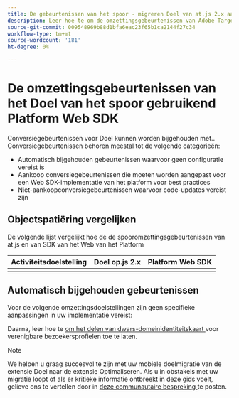 ```yaml
---
title: De gebeurtenissen van het spoor - migreren Doel van at.js 2.x aan Web SDK
description: Leer hoe te om de omzettingsgebeurtenissen van Adobe Target te volgen gebruikend het Web SDK van het Experience Platform.
source-git-commit: 009548969b88d1bfa6eac23f65b1ca2144f27c34
workflow-type: tm+mt
source-wordcount: '181'
ht-degree: 0%

---
```


# De omzettingsgebeurtenissen van het Doel van het spoor gebruikend Platform Web SDK

Conversiegebeurtenissen voor Doel kunnen worden bijgehouden met.. Conversiegebeurtenissen behoren meestal tot de volgende categorieën:

* Automatisch bijgehouden gebeurtenissen waarvoor geen configuratie vereist is
* Aankoop conversiegebeurtenissen die moeten worden aangepast voor een Web SDK-implementatie van het platform voor best practices
* Niet-aankoopconversiegebeurtenissen waarvoor code-updates vereist zijn

## Objectspatiëring vergelijken

De volgende lijst vergelijkt hoe de de spooromzettingsgebeurtenissen van at.js en van SDK van het Web van het Platform

| Activiteitsdoelstelling | Doel op.js 2.x | Platform Web SDK |
|---|---|---|
| | | |


## Automatisch bijgehouden gebeurtenissen

Voor de volgende omzettingsdoelstellingen zijn geen specifieke aanpassingen in uw implementatie vereist:



Daarna, leer hoe te [ om het delen van dwars-domeinidentiteitskaart ](cross-domain.md) voor verenigbare bezoekersprofielen toe te laten.

>[!NOTE]
>
>We helpen u graag succesvol te zijn met uw mobiele doelmigratie van de extensie Doel naar de extensie Optimaliseren. Als u in obstakels met uw migratie loopt of als er kritieke informatie ontbreekt in deze gids voelt, gelieve ons te vertellen door in [ deze communautaire bespreking ](https://experienceleaguecommunities.adobe.com/t5/adobe-experience-platform-data/tutorial-discussion-migrate-target-from-at-js-to-web-sdk/m-p/575587#M463) te posten.
